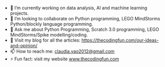 
- 🌱 I’m currently working on data analysis, AI and machine learning projects.
- 👯 I’m looking to collaborate on Python programming, LEGO MindStorms Python/blockly language programming.
- 💬 Ask me about Python Programming, Scratch 3.0 programming, LEGO MindStorms/Spike modelling/coding.
- 🌱 Visit my blog for all the articles: https://thecodingfun.com/our-ideas-and-opinion/
- 📫 How to reach me: claudia.yao2012@gmail.com
- ⚡ Fun fact: visit my website www.thecodingfun.com
